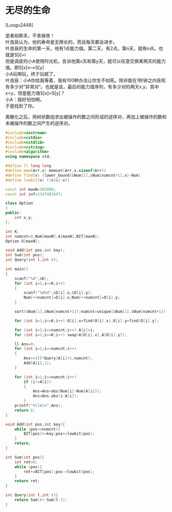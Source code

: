 # 无尽的生命
[Luogu2448]

逝者如斯夫，不舍昼夜！  
叶良辰认为，他的寿命是无限长的，而且每天都会进步。  
叶良辰的生命的第一天，他有1点能力值。第二天，有2点。第n天，就有n点。也就是S[i]=i  
但是调皮的小A使用时光机，告诉他第x天和第y天，就可以任意交换某两天的能力值。即S[x]<-->S[y]  
小A玩啊玩，终于玩腻了。  
叶良辰：小A你给我等着，我有100种办法让你生不如死。除非能在1秒钟之内告知有多少对“异常对”。也就是说，最后的能力值序列，有多少对的两天x,y，其中x<y，但是能力值S[x]>S[y]？  
小A：我好怕怕啊。  
于是找到了你。

离散化之后，用树状数组求出被操作的数之间形成的逆序对，再加上被操作的数和未被操作的数之间产生的逆序对。

```cpp
#include<iostream>
#include<cstdio>
#include<cstdlib>
#include<cstring>
#include<algorithm>
using namespace std;

#define ll long long
#define mem(Arr,x) memset(Arr,x,sizeof(Arr))
#define find(x) (lower_bound(&Num[1],&Num[numcnt+1],x)-Num)
#define lowbit(x) ((x)&(-x))

const int maxN=101000;
const int inf=2147483647;

class Option
{
public:
	int x,y;
};

int K;
int numcnt=0,Num[maxN],A[maxN],BIT[maxN];
Option O[maxN];

void Add(int pos,int key);
int Sum(int pos);
int Query(int l,int r);

int main()
{
	scanf("%d",&K);
	for (int i=1;i<=K;i++)
	{
		scanf("%d%d",&O[i].x,&O[i].y);
		Num[++numcnt]=O[i].x;Num[++numcnt]=O[i].y;
	}

	sort(&Num[1],&Num[numcnt+1]);numcnt=unique(&Num[1],&Num[numcnt+1])-Num-1;

	for (int i=1;i<=K;i++) O[i].x=find(O[i].x),O[i].y=find(O[i].y);

	for (int i=1;i<=numcnt;i++) A[i]=i;
	for (int i=1;i<=K;i++) swap(A[O[i].x],A[O[i].y]);

	ll Ans=0;
	for (int i=1;i<=numcnt;i++)
	{
		Ans+=1ll*Query(A[i]+1,numcnt);
		Add(A[i],1);
	}

	for (int i=1;i<=numcnt;i++)
		if (i!=A[i])
		{
			Ans=Ans+abs(Num[i]-Num[A[i]]);
			Ans=Ans-abs(i-A[i]);
		}
	printf("%lld\n",Ans);
	return 0;
}

void Add(int pos,int key){
	while (pos<=numcnt){
		BIT[pos]+=key;pos+=lowbit(pos);
	}
	return;
}

int Sum(int pos){
	int ret=0;
	while (pos){
		ret+=BIT[pos];pos-=lowbit(pos);
	}
	return ret;
}

int Query(int l,int r){
	return Sum(r)-Sum(l-1);
}
```